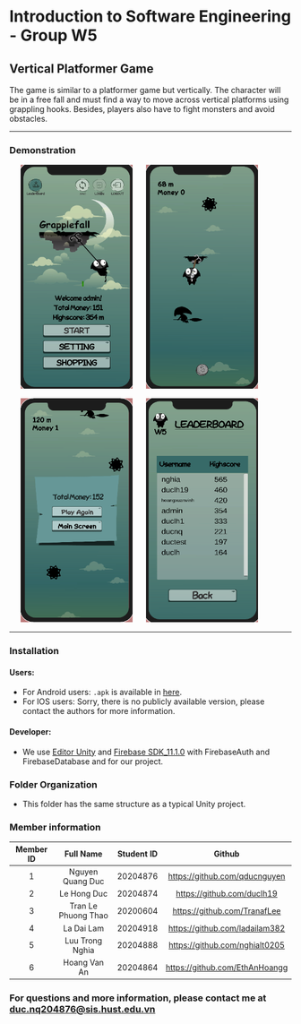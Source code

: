 # Introduction to Software Engineering - Group W5
## Vertical Platformer Game

The game is similar to a platformer game but vertically. The character will be in a free fall and must find a way to move across vertical platforms using grappling hooks. Besides, players also have to fight monsters and avoid obstacles.


---
### Demonstration

<p>
    <img src="figures/start-game.png" alt="Start Game Screen" style="height: 400px; width:200px;" hspace="20" >
    <img src="figures/in-game.png" alt="In Game Screen" style="height: 400px; width:200px;">
</p>


<p>
    <img src="figures/game-over.png" alt="Game Over Screen" style="height: 400px; width:200px;" hspace="20">
    <img src="figures/leaderboard.png" alt="LeaderBoard Screen" style="height: 400px; width:200px;">

</p>

--- 



### Installation 
#### Users:
- For Android users:  ``.apk``  is available in [here](https://drive.google.com/file/d/1FrbPY7p3_MOtXq_UIV3P5Il3hs0dGQUR/view?usp=drive_link). 
- For IOS users: Sorry, there is no publicly available version, please contact the authors for more information.

#### Developer:

-  We use [Editor Unity](https://unity.com/) and [Firebase SDK_11.1.0](https://husteduvn-my.sharepoint.com/:u:/g/personal/duc_nq204876_sis_hust_edu_vn/EX0vzO7iFNpLr3aO0zOZP4oBEQu5C9KzhNhIMcn2MdsCIw?e=tcxBPc) with FirebaseAuth and FirebaseDatabase and for our project.

### Folder Organization

- This folder has the same structure as a typical Unity project.

### Member information 

| Member ID | Full Name       | Student ID    |  Github|
| :--:|    :---:              |   :---:       | :---:|
| 1   | Nguyen Quang Duc      | 20204876      |https://github.com/qducnguyen|
| 2   | Le Hong Duc           | 20204874      |https://github.com/duclh19 |
| 3   | Tran Le Phuong Thao   | 20200604      |https://github.com/TranafLee |
| 4   | La Dai Lam            | 20204918      |https://github.com/ladailam382 |
| 5   | Luu Trong Nghia       | 20204888      |https://github.com/nghialt0205 |
| 6   | Hoang Van An          | 20204864      |https://github.com/EthAnHoangg |

### For questions and more information, please contact me at duc.nq204876@sis.hust.edu.vn
